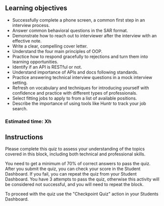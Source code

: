# <Quiz title>

## Learning objectives
- Successfully complete a phone screen, a common first step in an interview process.
- Answer common behavioral questions in the SAR format.
- Demonstrate how to reach out to interviewer after the interview with an effective note.
- Write a clear, compelling cover letter.
- Understand the four main principles of OOP.
- Practice how to respond gracefully to rejections and turn them into learning opportunities.
- Identify if an API is RESTful or not.
- Understand importance of APIs and docs following standards.
- Practice answering technical interview questions in a mock interview setting.
- Refresh on vocabulary and techniques for introducing yourself with confidence and practice with different types of professionals.
- Select fitting jobs to apply to from a list of available positions.
- Describe the importance of using tools like Huntr to track your job search.


### Estimated time: Xh

## Instructions

Please complete this quiz to assess your understanding of the topics covered in this block, including both technical and professional skills.

You need to get a minimum of 70% of correct answers to pass the quiz. After you submit the quiz, you can check your score in the Student Dashboard. If you fail, you can repeat the quiz from your Student Dashboard. You have 3 attempts to pass the quiz, otherwise this activity will be considered not successful, and you will need to repeat the block.

To proceed with the quiz use the "Checkpoint Quiz" action in your Students Dashboard. 
